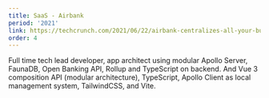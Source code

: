 ```yaml
---
title: SaaS - Airbank
period: '2021'
link: https://techcrunch.com/2021/06/22/airbank-centralizes-all-your-business-bank-accounts-and-financial-data/
order: 4
---
```

Full time tech lead developer, app architect using modular Apollo Server, FaunaDB, Open Banking API, Rollup and TypeScript on backend. And Vue 3 composition API (modular architecture), TypeScript, Apollo Client as local management system, TailwindCSS, and Vite.
